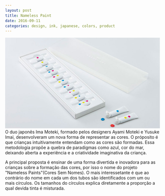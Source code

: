 ```yaml
---
layout: post
title: Nameless Paint
date: 2016-09-11
categories: design, ink, japanese, colors, product
---
```


<img src="/images/fulls/02.jpg" class="fit image"> O duo japonês Ima Moteki, formado pelos designers Ayami Moteki e Yusuke Imai, desenvolveram um nova forma de representar as cores. O próposito é que crianças intuitivamente entendam como as cores são formadas. Essa metodologia propõe a quebra de paradigmas como azul, cor do mar, deixando aberta a experiência e a criatividade imaginativa da criança.

A principal proposta é ensinar de uma forma divertida e inovadora para as crianças sobre a formação das cores, por isso o nome do projeto "Nameless Paints"(Cores Sem Nomes). O mais interessetante é que ao contrário do nome em cada um dos tubos são identificados com um ou mais círculos. Os tamanhos do círculos explica diretamente a proporção a qual devida tinta é misturada.
